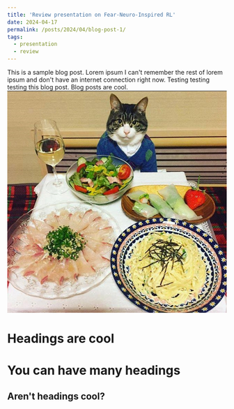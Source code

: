 ```yaml
---
title: 'Review presentation on Fear-Neuro-Inspired RL'
date: 2024-04-17
permalink: /posts/2024/04/blog-post-1/
tags:
  - presentation
  - review
---
```


This is a sample blog post. Lorem ipsum I can't remember the rest of lorem ipsum and don't have an internet connection right now. Testing testing testing this blog post. Blog posts are cool.
![example](./2024-04-17-blog-post-1-images/example.jpg)

Headings are cool
======

You can have many headings
======

Aren't headings cool?
------